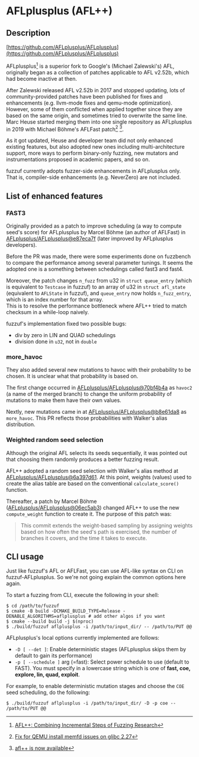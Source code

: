 # AFLplusplus (AFL++)

## Description

[https://github.com/AFLplusplus/AFLplusplus](https://github.com/AFLplusplus/AFLplusplus)

AFLplusplus[^woot20] is a superior fork to Google's (Michael Zalewski's) AFL, originally began as a collection of patches applicable to AFL v2.52b, which had become inactive at then. 

After Zalewski released AFL v2.52b in 2017 and stopped updating, lots of community-provided patches have been published for fixes and enhancements (e.g. llvm-mode fixes and qemu-mode optimization). However, some of them conflicted when applied together since they are based on the same origin, and sometimes tried to overwrite the same line. Marc Heuse started merging them into one single repository as AFLplusplus in 2019 with Michael Böhme's AFLFast patch[^group-uqRFf7rmCQAJ] [^group-jSNsWNmPCAAJ]. 

As it got updated, Heuse and developer team did not only enhanced existing features, but also adopted new ones including multi-architecture support, more ways to perform binary-only fuzzing, new mutators and instrumentations proposed in academic papers, and so on.

fuzzuf currently adopts fuzzer-side enhancements in AFLplusplus only. That is, compiler-side enhancements (e.g. NeverZero) are not included. 

## List of enhanced features

### FAST3

Originally provided as a patch to improve scheduling (a way to compute seed's score) for AFLplusplus by Marcel Böhme (an author of AFLFast) in [AFLplusplus/AFLplusplus@e87eca7f](https://github.com/AFLplusplus/AFLplusplus/commit/e87eca7f) (later improved by AFLplusplus developers). 

Before the PR was made, there were some experiments done on fuzzbench to compare the performance among several parameter tunings. It seems the adopted one is a something between schedulings called fast3 and fast4. 

Moreover, the patch changes `n_fuzz` from u32 in `struct queue_entry` (which is equivalent to `Testcase` in fuzzuf) to an array of u32 in `struct afl_state` (equivalent to `AFLState` in fuzzuf), and `queue_entry` now holds `n_fuzz_entry`, which is an index number for that array.  
This is to resolve the performance bottleneck where AFL++ tried to match checksum in a while-loop naively. 

fuzzuf's implementation fixed two possible bugs:
- div by zero in LIN and QUAD schedulings
- division done in `u32`, not in `double`

### more_havoc

They also added several new mutations to havoc with their probability to be chosen. It is unclear what that probability is based on. 

The first change occurred in [AFLplusplus/AFLplusplus@70bf4b4a](https://github.com/AFLplusplus/AFLplusplus/commit/70bf4b4a) as `havoc2` (a name of the merged branch)  to change the uniform probability of mutations to make them have their own values. 

Nextly, new mutations came in at [AFLplusplus/AFLplusplus@b8e61da8](https://github.com/AFLplusplus/AFLplusplus/commit/b8e61da8) as `more_havoc`. This PR reflects those probabilities with Walker's alias distribution.

### Weighted random seed selection

Although the original AFL selects its seeds sequentially, it was pointed out that choosing them randomly produces a better fuzzing result. 

AFL++ adopted a random seed selection with Walker's alias method at [AFLplusplus/AFLplusplus@6a397d61](https://github.com/AFLplusplus/AFLplusplus/commit/6a397d61). At this point, weights (values) used to create the alias table are based on the conventional `calculate_score()` function. 

Thereafter, a patch by Marcel Böhme ([AFLplusplus/AFLplusplus@06ec5ab3](https://github.com/AFLplusplus/AFLplusplus/commit/06ec5ab3)) changed AFL++ to use the new `compute_weight` function to create it. The purpose of this patch was:
> This commit extends the weight-based sampling by assigning weights based on how often the seed's path is exercised, the number of branches it covers, and the time it takes to execute.

## CLI usage

Just like fuzzuf's AFL or AFLFast, you can use AFL-like syntax on CLI on fuzzuf-AFLplusplus. So we're not going explain the common options here again.

To start a fuzzing from CLI, execute the following in your shell:

```shell
$ cd /path/to/fuzzuf
$ cmake -B build -DCMAKE_BUILD_TYPE=Release -DENABLE_ALGORITHMS=aflplusplus # add other algos if you want
$ cmake --build build -j $(nproc)
$ ./build/fuzzuf aflplusplus -i /path/to/input_dir/ -- /path/to/PUT @@
```

AFLplusplus's local options currently implemented are follows:

- `-D [ --det ]`: Enable deterministic stages (AFLplusplus skips them by default to gain its performance)
- `-p [ --schedule ]` arg (=fast): Select power schedule to use (default to FAST). You must specify in a lowercase string which is one of
	**fast, coe, explore, lin, quad, exploit**.  

For example, to enable deterministic mutation stages and choose the `COE` seed scheduling, do the following:

```shell
$ ./build/fuzzuf aflplusplus -i /path/to/input_dir/ -D -p coe -- /path/to/PUT @@
```

[^woot20]: [AFL++: Combining Incremental Steps of Fuzzing Research](https://aflplus.plus/papers/aflpp-woot2020.pdf)

[^group-uqRFf7rmCQAJ]: [Fix for QEMU install memfd issues on glibc 2.27](https://groups.google.com/g/afl-users/c/9WFfQqNS6qk/m/uqRFf7rmCQAJ)

[^group-jSNsWNmPCAAJ]: [afl++ is now available](https://groups.google.com/g/afl-users/c/dvSou7uT2Qs/m/jSNsWNmPCAAJ)
